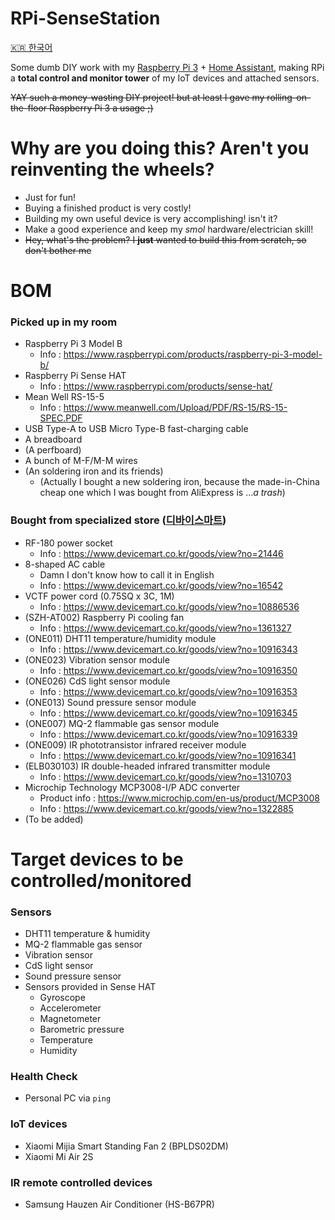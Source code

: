 RPi-SenseStation
================
[🇰🇷 한국어](README.ko.md)

Some dumb DIY work with my [Raspberry Pi 3](https://www.raspberrypi.com/products/raspberry-pi-3-model-b/) + [Home Assistant](https://www.home-assistant.io/), making RPi a **total control and monitor tower** of my IoT devices and attached sensors.

<s>YAY such a money-wasting DIY project! but at least I gave my rolling-on-the-floor Raspberry Pi 3 a usage ;)</s>

Why are you doing this? Aren't you reinventing the wheels?
==========================================================
 - Just for fun!
 - Buying a finished product is very costly!
 - Building my own useful device is very accomplishing! isn't it?
 - Make a good experience and keep my *smol* hardware/electrician skill!
 - <s>Hey, what's the problem? I **just** wanted to build this from scratch, so don't bother me</s>

BOM
===
### Picked up in my room
 - Raspberry Pi 3 Model B
   - Info : https://www.raspberrypi.com/products/raspberry-pi-3-model-b/
 - Raspberry Pi Sense HAT
   - Info : https://www.raspberrypi.com/products/sense-hat/
 - Mean Well RS-15-5
   - Info : https://www.meanwell.com/Upload/PDF/RS-15/RS-15-SPEC.PDF
 - USB Type-A to USB Micro Type-B fast-charging cable
 - A breadboard
 - (A perfboard)
 - A bunch of M-F/M-M wires
 - (An soldering iron and its friends)
   - (Actually I bought a new soldering iron, because the made-in-China cheap one which I was bought from AliExpress is ...*a trash*)

### Bought from specialized store ([디바이스마트](https://www.devicemart.co.kr/))
 - RF-180 power socket
   - Info : https://www.devicemart.co.kr/goods/view?no=21446
 - 8-shaped AC cable
   - Damn I don't know how to call it in English
   - Info : https://www.devicemart.co.kr/goods/view?no=16542
 - VCTF power cord (0.75SQ x 3C, 1M)
   - Info : https://www.devicemart.co.kr/goods/view?no=10886536
 - (SZH-AT002) Raspberry Pi cooling fan
   - Info : https://www.devicemart.co.kr/goods/view?no=1361327
 - (ONE011) DHT11 temperature/humidity module
   - Info : https://www.devicemart.co.kr/goods/view?no=10916343
 - (ONE023) Vibration sensor module
   - Info : https://www.devicemart.co.kr/goods/view?no=10916350
 - (ONE026) CdS light sensor module
   - Info : https://www.devicemart.co.kr/goods/view?no=10916353
 - (ONE013) Sound pressure sensor module
   - Info : https://www.devicemart.co.kr/goods/view?no=10916345
 - (ONE007) MQ-2 flammable gas sensor module
   - Info : https://www.devicemart.co.kr/goods/view?no=10916339
 - (ONE009) IR phototransistor infrared receiver module
   - Info : https://www.devicemart.co.kr/goods/view?no=10916341
 - (ELB030103) IR double-headed infrared transmitter module
   - Info : https://www.devicemart.co.kr/goods/view?no=1310703
 - Microchip Technology MCP3008-I/P ADC converter
   - Product info : https://www.microchip.com/en-us/product/MCP3008
   - Info : https://www.devicemart.co.kr/goods/view?no=1322885
 - (To be added)

Target devices to be controlled/monitored
=========================================
### Sensors
 - DHT11 temperature & humidity
 - MQ-2 flammable gas sensor
 - Vibration sensor
 - CdS light sensor
 - Sound pressure sensor
 - Sensors provided in Sense HAT
   - Gyroscope
   - Accelerometer
   - Magnetometer
   - Barometric pressure
   - Temperature
   - Humidity

### Health Check
 - Personal PC via `ping`

### IoT devices
 - Xiaomi Mijia Smart Standing Fan 2 (BPLDS02DM)
 - Xiaomi Mi Air 2S

### IR remote controlled devices
 - Samsung Hauzen Air Conditioner (HS-B67PR)
